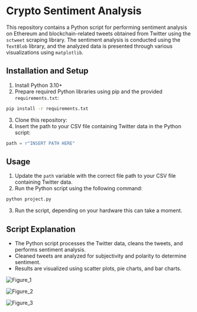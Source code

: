 # Crypto Sentiment Analysis

This repository contains a Python script for performing sentiment analysis on Ethereum and blockchain-related tweets obtained from Twitter using the `sctweet` scraping library. The sentiment analysis is conducted using the `TextBlob` library, and the analyzed data is presented through various visualizations using `matplotlib`.

## Installation and Setup

1. Install Python 3.10+
2. Prepare required Python libraries using pip and the provided `requirements.txt`:

```bash
pip install -r requirements.txt
```

3. Clone this repository:
4. Insert the path to your CSV file containing Twitter data in the Python script:

```python
path = r"INSERT PATH HERE"
```

## Usage

1. Update the `path` variable with the correct file path to your CSV file containing Twitter data.
2. Run the Python script using the following command:

```bash
python project.py
```

3. Run the script, depending on your hardware this can take a moment.


## Script Explanation

- The Python script processes the Twitter data, cleans the tweets, and performs sentiment analysis.
- Cleaned tweets are analyzed for subjectivity and polarity to determine sentiment.
- Results are visualized using scatter plots, pie charts, and bar charts.
  
![Figure_1](https://github.com/Dviqel/nlp-sentiment-analysis-crypto/assets/147337604/54d2f188-3c31-45c8-9d30-4b2b079c0b58)

![Figure_2](https://github.com/Dviqel/nlp-sentiment-analysis-crypto/assets/147337604/303bca08-cfc7-43ae-80c1-88b1d2306d37)

![Figure_3](https://github.com/Dviqel/nlp-sentiment-analysis-crypto/assets/147337604/c00dd44f-6636-44ab-9657-b4f44cb70a9a)


